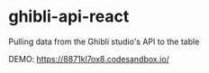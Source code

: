 # ghibli-api-react
Pulling data from the Ghibli studio's API to the table

DEMO: https://8871kl7ox8.codesandbox.io/
